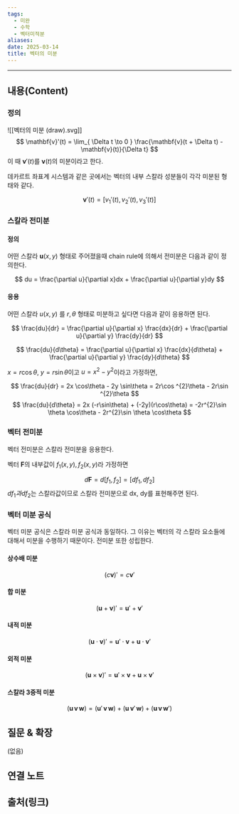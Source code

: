 ```yaml
---
tags:
  - 미완
  - 수학
  - 벡터미적분
aliases: 
date: 2025-03-14
title: 벡터의 미분
---
```


---

## 내용(Content)

### 정의

![[벡터의 미분 (draw).svg]]
$$
\mathbf{v}'(t) = \lim_{ \Delta t \to 0 } \frac{\mathbf{v}(t + \Delta t) - \mathbf{v}(t)}{\Delta t} 
$$
이 때 $\mathbf{v}'(t)$를 $\mathbf{v}(t)$의 미분이라고 한다.

데카르트 좌표계 시스템과 같은 곳에서는 벡터의 내부 스칼라 성분들이 각각 미분된 형태와 같다.

$$
\mathbf{v}'(t) = [v_{1}'(t), v_{2}'(t), v_{3}'(t)]
$$

### 스칼라 전미분

#### 정의

어떤 스칼라 $\mathbf{u}(x,y)$ 형태로 주어졌을때 chain rule에 의해서 전미분은 다음과 같이 정의한다.

$$
du = \frac{\partial u}{\partial x}dx + \frac{\partial u}{\partial y}dy
$$

#### 응용

어떤 스칼라 $u(x,y)$ 를 $r, \theta$ 형태로 미분하고 싶다면 다음과 같이 응용하면 된다.

$$
\frac{du}{dr} = \frac{\partial u}{\partial x} \frac{dx}{dr} + \frac{\partial u}{\partial y} \frac{dy}{dr}
$$

$$
\frac{du}{d\theta} = \frac{\partial u}{\partial x} \frac{dx}{d\theta} + \frac{\partial u}{\partial y} \frac{dy}{d\theta}
$$

$x = r \cos \theta$, $y = r \sin \theta$이고 $u = x^{2} - y^{2}$이라고 가정하면,

$$
\frac{du}{dr} = 2x \cos\theta - 2y \sin\theta = 2r\cos ^{2}\theta - 2r\sin ^{2}\theta
$$
$$
\frac{du}{d\theta} = 2x (-r\sin\theta) + (-2y)(r\cos\theta) = -2r^{2}\sin \theta \cos\theta - 2r^{2}\sin \theta \cos\theta
$$

### 벡터 전미분

벡터 전미분은 스칼라 전미분을 응용한다.

벡터 $\mathbf{F}$의 내부값이 $f_{1}(x, y), f_{2}(x,y)$라 가정하면

$$
d\mathbf{F} = d[f_{1}, f_{2}] = [df_{1}, df_{2}]
$$
$df_{1}과 df_{2}$는 스칼라값이므로 스칼라 전미분으로 dx, dy를 표현해주면 된다.

### 벡터 미분 공식

벡터 미분 공식은 스칼라 미분 공식과 동일하다. 그 이유는 벡터의 각 스칼라 요소들에 대해서 미분을 수행하기 때문이다. 전미분 또한 성립한다.


#### 상수배 미분

$$
(c \mathbf{v})' = c \mathbf{v}'
$$

#### 합 미분

$$
(\mathbf{u} + \mathbf{v})' = \mathbf{u}' + \mathbf{v}'
$$

#### 내적 미분

$$
(\mathbf{u} \cdot \mathbf{v})' = \mathbf{u}' \cdot \mathbf{v} + \mathbf{u} \cdot \mathbf{v}'
$$

#### 외적 미분

$$
(\mathbf{u} \times \mathbf{v})' = \mathbf{u}' \times \mathbf{v} + \mathbf{u} \times \mathbf{v}'
$$

#### 스칼라 3중적 미분

$$
(\mathbf{u} \, \mathbf{v} \,\mathbf{w}) = (\mathbf{u}' \, \mathbf{v} \,\mathbf{w}) + (\mathbf{u} \, \mathbf{v}' \,\mathbf{w}) + (\mathbf{u} \, \mathbf{v} \,\mathbf{w}')
$$





## 질문 & 확장

(없음)

## 연결 노트

## 출처(링크)





